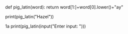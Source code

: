 def pig_latin(word):
  return word[1:]+word[0].lower()+"ay"
  
print(pig_latin("Hazel"))


1a
print(pig_latin(input("Enter input: ")))

